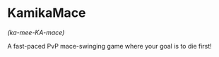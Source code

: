 # KamikaMace
*(ka-mee-KA-mace)*

A fast-paced PvP mace-swinging game where your goal is to die first!
